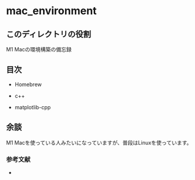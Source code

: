 # mac_environment

## このディレクトリの役割

M1 Macの環境構築の備忘録

## 目次

- Homebrew

- c++

- matplotlib-cpp

## 余談

M1 Macを使っている人みたいになっていますが、普段はLinuxを使っています。

### 参考文献

- 